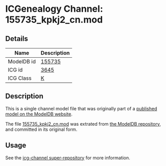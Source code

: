 # ICGenealogy Channel: 155735\_kpkj2\_cn.mod

## Details

Name | Description
---- | -----------
ModelDB id | [155735](http://senselab.med.yale.edu/ModelDB/ShowModel.cshtml?model=155735)
ICG id | [3645](http://icg.neurotheory.ox.ac.uk/channels/1/3645)
ICG Class | [K](http://icg.neurotheory.ox.ac.uk/channels/1)

## Description

This is a single channel model file that was originally part of a [published model on the ModelDB website](http://senselab.med.yale.edu/mModelDB/ShowModel.cshtml?model=155735).

The file [155735\_kpkj2\_cn.mod](155735_kpkj2_cn.mod) was extrated from [the ModelDB repository](http://senselab.med.yale.edu/ModelDB/ShowModel.cshtml?model=155735), and committed in its original form.

## Usage

See the [icg-channel super-repository](https://github.com/icgenealogy/icg-channels) for more information.